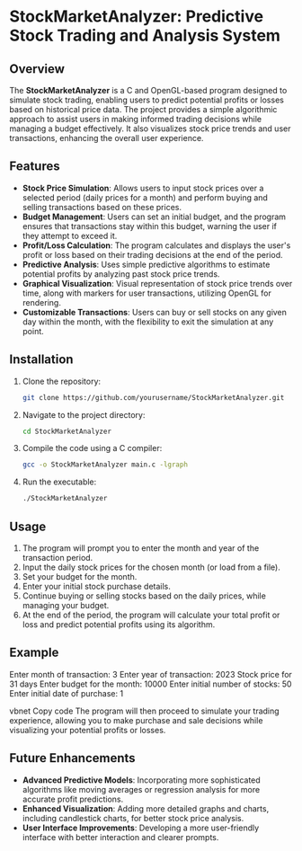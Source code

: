 # StockMarketAnalyzer: Predictive Stock Trading and Analysis System

## Overview
The **StockMarketAnalyzer** is a C and OpenGL-based program designed to simulate stock trading, enabling users to predict potential profits or losses based on historical price data. The project provides a simple algorithmic approach to assist users in making informed trading decisions while managing a budget effectively. It also visualizes stock price trends and user transactions, enhancing the overall user experience.

## Features
- **Stock Price Simulation**: Allows users to input stock prices over a selected period (daily prices for a month) and perform buying and selling transactions based on these prices.
- **Budget Management**: Users can set an initial budget, and the program ensures that transactions stay within this budget, warning the user if they attempt to exceed it.
- **Profit/Loss Calculation**: The program calculates and displays the user's profit or loss based on their trading decisions at the end of the period.
- **Predictive Analysis**: Uses simple predictive algorithms to estimate potential profits by analyzing past stock price trends.
- **Graphical Visualization**: Visual representation of stock price trends over time, along with markers for user transactions, utilizing OpenGL for rendering.
- **Customizable Transactions**: Users can buy or sell stocks on any given day within the month, with the flexibility to exit the simulation at any point.

## Installation
1. Clone the repository:
    ```bash
    git clone https://github.com/yourusername/StockMarketAnalyzer.git
    ```
2. Navigate to the project directory:
    ```bash
    cd StockMarketAnalyzer
    ```
3. Compile the code using a C compiler:
    ```bash
    gcc -o StockMarketAnalyzer main.c -lgraph
    ```
4. Run the executable:
    ```bash
    ./StockMarketAnalyzer
    ```

## Usage
1. The program will prompt you to enter the month and year of the transaction period.
2. Input the daily stock prices for the chosen month (or load from a file).
3. Set your budget for the month.
4. Enter your initial stock purchase details.
5. Continue buying or selling stocks based on the daily prices, while managing your budget.
6. At the end of the period, the program will calculate your total profit or loss and predict potential profits using its algorithm.

## Example
Enter month of transaction: 3 Enter year of transaction: 2023 Stock price for 31 days Enter budget for the month: 10000 Enter initial number of stocks: 50 Enter initial date of purchase: 1

vbnet
Copy code
The program will then proceed to simulate your trading experience, allowing you to make purchase and sale decisions while visualizing your potential profits or losses.

## Future Enhancements
- **Advanced Predictive Models**: Incorporating more sophisticated algorithms like moving averages or regression analysis for more accurate profit predictions.
- **Enhanced Visualization**: Adding more detailed graphs and charts, including candlestick charts, for better stock price analysis.
- **User Interface Improvements**: Developing a more user-friendly interface with better interaction and clearer prompts.
